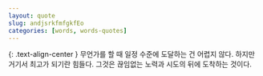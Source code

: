 ```yaml
---
layout: quote
slug: andjsrkfmfgkfEo
categories: [words, words-quotes]
---
```


{: .text-align-center }
무언가를 할 때 일정 수준에 도달하는 건 어렵지 않다. 하지만 거기서 최고가 되기란 힘들다. 그것은 끊임없는 노력과 시도의 뒤에 도착하는 것이다.
